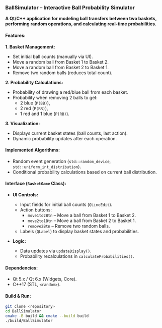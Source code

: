 ### **BallSimulator – Interactive Ball Probability Simulator**  

**A Qt/C++ application for modeling ball transfers between two baskets, performing random operations, and calculating real-time probabilities.**  

#### **Features:**  
**1. Basket Management:**  
- Set initial ball counts (manually via UI).  
- Move a random ball from Basket 1 to Basket 2.  
- Move a random ball from Basket 2 to Basket 1.  
- Remove two random balls (reduces total count).  

**2. Probability Calculations:**  
- Probability of drawing a red/blue ball from each basket.  
- Probability when removing 2 balls to get:  
  - 2 blue (`P(BB)`),  
  - 2 red (`P(RR)`),  
  - 1 red and 1 blue (`P(RB)`).  

**3. Visualization:**  
- Displays current basket states (ball counts, last action).  
- Dynamic probability updates after each operation.  

#### **Implemented Algorithms:**  
- Random event generation (`std::random_device`, `std::uniform_int_distribution`).  
- Conditional probability calculations based on current ball distribution.  

#### **Interface (`BasketGame` Class):**  
- **UI Controls:**  
  - Input fields for initial ball counts (`QLineEdit`).  
  - Action buttons:  
    - `move1to2Btn` – Move a ball from Basket 1 to Basket 2.  
    - `move2to1Btn` – Move a ball from Basket 2 to Basket 1.  
    - `remove2Btn` – Remove two random balls.  
  - Labels (`QLabel`) to display basket states and probabilities.  

- **Logic:**  
  - Data updates via `updateDisplay()`.  
  - Probability recalculations in `calculateProbabilities()`.  

#### **Dependencies:**  
- Qt 5.x / Qt 6.x (Widgets, Core).  
- C++17 (STL, `<random>`).  

#### **Build & Run:**  
```bash
git clone <repository>  
cd BallSimulator  
cmake -B build && cmake --build build  
./build/BallSimulator  
```  

